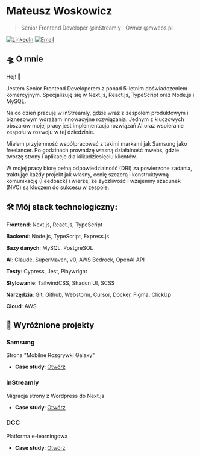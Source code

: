 # Mateusz Woskowicz

> Senior Frontend Developer @inStreamly | Owner @mwebs.pl

[![LinkedIn](https://img.shields.io/badge/LinkedIn-Connect-blue)]([https://linkedin.com/in/jeromehardaway](https://www.linkedin.com/in/mateusz-woskowicz/))
[![Email](https://img.shields.io/badge/Email-Contact-red)](mailto:kontakt@mwebs.pl)

## 🛸 O mnie
Hej! 👋

Jestem Senior Frontend Developerem z ponad 5-letnim doświadczeniem komercyjnym. Specjalizuję się w Next.js, React.js, TypeScript oraz Node.js i MySQL.

Na co dzień pracuję w inStreamly, gdzie wraz z zespołem produktowym i biznesowym wdrażam innowacyjne rozwiązania. Jednym z kluczowych obszarów mojej pracy jest implementacja rozwiązań AI oraz wspieranie zespołu w rozwoju w tej dziedzinie.

Miałem przyjemność współpracować z takimi markami jak Samsung jako freelancer. Po godzinach prowadzę własną działalność mwebs, gdzie tworzę strony i aplikacje dla kilkudziesięciu klientów.

W mojej pracy biorę pełną odpowiedzialność (DRI) za powierzone zadania, traktując każdy projekt jak własny, cenię szczerą i konstruktywną komunikację (Feedback) i wierzę, że życzliwość i wzajemny szacunek (NVC) są kluczem do sukcesu w zespole.

## 🛠️ Mój stack technologiczny:
**Frontend**: Next.js, React.js, TypeScript

**Backend**: Node.js, TypeScript, Express.js

**Bazy danych**: MySQL, PostgreSQL

**AI**: Claude, SuperMaven, v0, AWS Bedrock, OpenAI API

**Testy**: Cypress, Jest, Playwright

**Stylowanie**: TailwindCSS, Shadcn UI, SCSS

**Narzędzia**: Git, Github, Webstorm, Cursor, Docker, Figma, ClickUp

**Cloud**: AWS

## 🚀 Wyróżnione projekty

### Samsung
Strona "Mobilne Rozgrywki Galaxy"
- **Case study**: [Otwórz](https://mateuszwoskowicz.pl/case-study/mobilne-rozgrywki-galaxy)

### inStreamly
Migracja strony z Wordpress do Next.js
- **Case study**: [Otwórz](https://mateuszwoskowicz.pl/case-study/instreamly-website-migration)

### DCC
Platforma e-learningowa
- **Case study**: [Otwórz](https://mateuszwoskowicz.pl/case-study/platforma-elearningowa-dcc)
